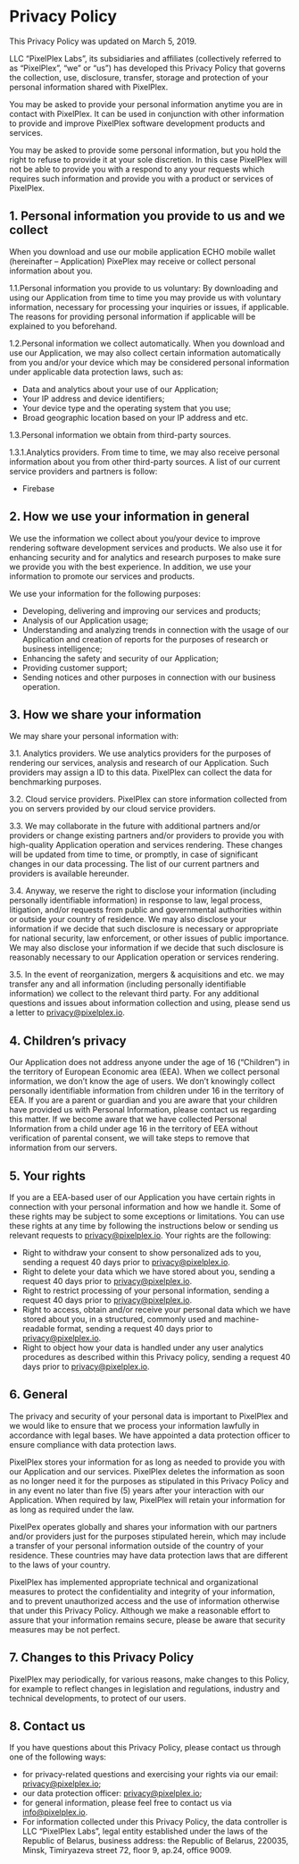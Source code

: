 # Privacy Policy

This Privacy Policy was updated on March 5, 2019.

LLC “PixelPlex Labs”, its subsidiaries and affiliates (collectively referred to as “PixelPlex”, “we” or “us”) has developed this Privacy Policy that governs the collection, use, disclosure, transfer, storage and protection of your personal information shared with PixelPlex.

You may be asked to provide your personal information anytime you are in contact with PixelPlex. It can be used in conjunction with other information to provide and improve PixelPlex software development products and services.

You may be asked to provide some personal information, but you hold the right to refuse to provide it at your sole discretion. In this case PixelPlex will not be able to provide you with a respond to any your requests which requires such information and provide you with a product or services of PixelPlex.

## 1. Personal information you provide to us and we collect

When you download and use our mobile application ECHO mobile wallet (hereinafter – Application) PixePlex may receive or collect personal information about you.

1.1.Personal information you provide to us voluntary:
By downloading and using our Application from time to time you may provide us with voluntary information, necessary for processing your inquiries or issues, if applicable.
The reasons for providing personal information if applicable will be explained to you beforehand.

1.2.Personal information we collect automatically.
When you download and use our Application, we may also collect certain information automatically from you and/or your device which may be considered personal information under applicable data protection laws, such as:

- Data and analytics about your use of our Application;
- Your IP address and device identifiers;
- Your device type and the operating system that you use;
- Broad geographic location based on your IP address and etc.

1.3.Personal information we obtain from third-party sources.

1.3.1.Analytics providers.
From time to time, we may also receive personal information about you from other third-party sources. A list of our current service providers and partners is follow:

- Firebase

## 2. How we use your information in general

We use the information we collect about you/your device to improve rendering software development services and products. We also use it for enhancing security and for analytics and research purposes to make sure we provide you with the best experience. In addition, we use your information to promote our services and products.

We use your information for the following purposes:

- Developing, delivering and improving our services and products;
- Analysis of our Application usage;
- Understanding and analyzing trends in connection with the usage of our Application and creation of reports for the purposes of research or business intelligence;
- Enhancing the safety and security of our Application;
- Providing customer support;
- Sending notices and other purposes in connection with our business operation.

## 3. How we share your information

We may share your personal information with:

3.1. Analytics providers. We use analytics providers for the purposes of rendering our services, analysis and research of our Application. Such providers may assign a ID to this data. PixelPlex can collect the data for benchmarking purposes.

3.2. Cloud service providers. PixelPlex can store information collected from you on servers provided by our cloud service providers.

3.3. We may collaborate in the future with additional partners and/or providers or change existing partners and/or providers to provide you with high-quality Application operation and services rendering. These changes will be updated from time to time, or promptly, in case of significant changes in our data processing.
The list of our current partners and providers is available hereunder.

3.4. Anyway, we reserve the right to disclose your information (including personally identifiable information) in response to law, legal process, litigation, and/or requests from public and governmental authorities within or outside your country of residence.
We may also disclose your information if we decide that such disclosure is necessary or appropriate for national security, law enforcement, or other issues of public importance.
We may also disclose your information if we decide that such disclosure is reasonably necessary to our Application operation or services rendering.

3.5. In the event of reorganization, mergers & acquisitions and etc. we may transfer any and all information (including personally identifiable information) we collect to the relevant third party.
For any additional questions and issues about information collection and using, please send us a letter to privacy@pixelplex.io.

## 4. Children’s privacy

Our Application does not address anyone under the age of 16 (“Children”) in the territory of European Economic area (EEA). When we collect personal information, we don’t know the age of users. We don’t knowingly collect personally identifiable information from children under 16 in the territory of EEA. If you are a parent or guardian and you are aware that your children have provided us with Personal Information, please contact us regarding this matter. If we become aware that we have collected Personal Information from a child under age 16 in the territory of EEA without verification of parental consent, we will take steps to remove that information from our servers.

## 5. Your rights

If you are a EEA-based user of our Application you have certain rights in connection with your personal information and how we handle it. Some of these rights may be subject to some exceptions or limitations. You can use these rights at any time by following the instructions below or sending us relevant requests to privacy@pixelplex.io.
Your rights are the following:

- Right to withdraw your consent to show personalized ads to you, sending a request 40 days prior to privacy@pixelplex.io.
- Right to delete your data which we have stored about you, sending a request 40 days prior to privacy@pixelplex.io.
- Right to restrict processing of your personal information, sending a request 40 days prior to privacy@pixelplex.io.
- Right to access, obtain and/or receive your personal data which we have stored about you, in a structured, commonly used and machine-readable format, sending a request 40 days prior to privacy@pixelplex.io.
- Right to object how your data is handled under any user analytics procedures as described within this Privacy policy, sending a request 40 days prior to privacy@pixelplex.io.

## 6. General

The privacy and security of your personal data is important to PixelPlex and we would like to ensure that we process your information lawfully in accordance with legal bases. We have appointed a data protection officer to ensure compliance with data protection laws.

PixelPlex stores your information for as long as needed to provide you with our Application and our services. PixelPlex deletes the information as soon as no longer need it for the purposes as stipulated in this Privacy Policy and in any event no later than five (5) years after your interaction with our Application. When required by law, PixelPlex will retain your information for as long as required under the law.

PixelPex operates globally and shares your information with our partners and/or providers just for the purposes stipulated herein, which may include a transfer of your personal information outside of the country of your residence. These countries may have data protection laws that are different to the laws of your country.

PixelPlex has implemented appropriate technical and organizational measures to protect the confidentiality and integrity of your information, and to prevent unauthorized access and the use of information otherwise that under this Privacy Policy. Although we make a reasonable effort to assure that your information remains secure, please be aware that security measures may be not perfect.

## 7. Changes to this Privacy Policy

PixelPlex may periodically, for various reasons, make changes to this Policy, for example to reflect changes in legislation and regulations, industry and technical developments, to protect of our users. 

## 8. Contact us

If you have questions about this Privacy Policy, please contact us through one of the following ways:

- for privacy-related questions and exercising your rights via our email: privacy@pixelplex.io;
- our data protection officer: privacy@pixelplex.io;
- for general information, please feel free to contact us via info@pixelplex.io.
- For information collected under this Privacy Policy, the data controller is LLC “PixelPlex Labs”, legal entity established under the laws of the Republic of Belarus, business address: the Republic of Belarus, 220035, Minsk, Timiryazeva street 72, floor 9, ap.24, office 9009.
